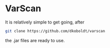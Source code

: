 # VarScan

It is relatively simple to get going, after
```bash
git clone https://github.com/dkoboldt/varscan
```
the .jar files are ready to use.
